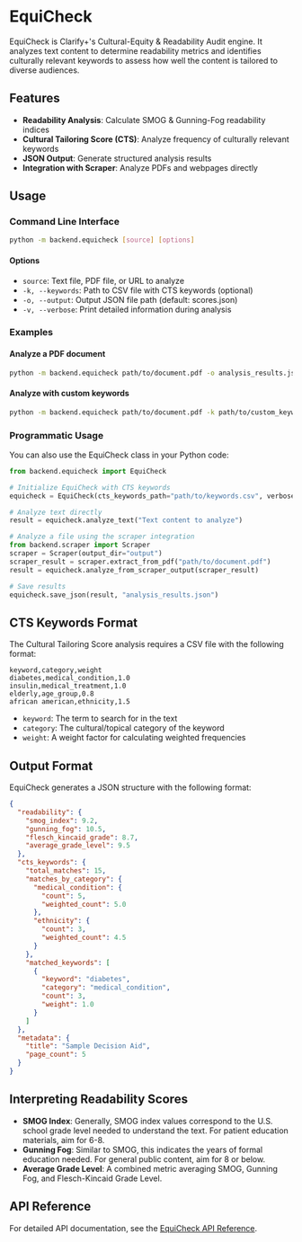 # EquiCheck

EquiCheck is Clarify+'s Cultural-Equity & Readability Audit engine. It analyzes text content to determine readability metrics and identifies culturally relevant keywords to assess how well the content is tailored to diverse audiences.

## Features

- **Readability Analysis**: Calculate SMOG & Gunning-Fog readability indices
- **Cultural Tailoring Score (CTS)**: Analyze frequency of culturally relevant keywords
- **JSON Output**: Generate structured analysis results
- **Integration with Scraper**: Analyze PDFs and webpages directly

## Usage

### Command Line Interface

```bash
python -m backend.equicheck [source] [options]
```

#### Options

- `source`: Text file, PDF file, or URL to analyze
- `-k, --keywords`: Path to CSV file with CTS keywords (optional)
- `-o, --output`: Output JSON file path (default: scores.json)
- `-v, --verbose`: Print detailed information during analysis

### Examples

#### Analyze a PDF document

```bash
python -m backend.equicheck path/to/document.pdf -o analysis_results.json
```

#### Analyze with custom keywords

```bash
python -m backend.equicheck path/to/document.pdf -k path/to/custom_keywords.csv
```

### Programmatic Usage

You can also use the EquiCheck class in your Python code:

```python
from backend.equicheck import EquiCheck

# Initialize EquiCheck with CTS keywords
equicheck = EquiCheck(cts_keywords_path="path/to/keywords.csv", verbose=True)

# Analyze text directly
result = equicheck.analyze_text("Text content to analyze")

# Analyze a file using the scraper integration
from backend.scraper import Scraper
scraper = Scraper(output_dir="output")
scraper_result = scraper.extract_from_pdf("path/to/document.pdf")
result = equicheck.analyze_from_scraper_output(scraper_result)

# Save results
equicheck.save_json(result, "analysis_results.json")
```

## CTS Keywords Format

The Cultural Tailoring Score analysis requires a CSV file with the following format:

```csv
keyword,category,weight
diabetes,medical_condition,1.0
insulin,medical_treatment,1.0
elderly,age_group,0.8
african american,ethnicity,1.5
```

- `keyword`: The term to search for in the text
- `category`: The cultural/topical category of the keyword
- `weight`: A weight factor for calculating weighted frequencies

## Output Format

EquiCheck generates a JSON structure with the following format:

```json
{
  "readability": {
    "smog_index": 9.2,
    "gunning_fog": 10.5,
    "flesch_kincaid_grade": 8.7,
    "average_grade_level": 9.5
  },
  "cts_keywords": {
    "total_matches": 15,
    "matches_by_category": {
      "medical_condition": {
        "count": 5,
        "weighted_count": 5.0
      },
      "ethnicity": {
        "count": 3,
        "weighted_count": 4.5
      }
    },
    "matched_keywords": [
      {
        "keyword": "diabetes",
        "category": "medical_condition",
        "count": 3,
        "weight": 1.0
      }
    ]
  },
  "metadata": {
    "title": "Sample Decision Aid",
    "page_count": 5
  }
}
```

## Interpreting Readability Scores

- **SMOG Index**: Generally, SMOG index values correspond to the U.S. school grade level needed to understand the text. For patient education materials, aim for 6-8.
- **Gunning Fog**: Similar to SMOG, this indicates the years of formal education needed. For general public content, aim for 8 or below.
- **Average Grade Level**: A combined metric averaging SMOG, Gunning Fog, and Flesch-Kincaid Grade Level.

## API Reference

For detailed API documentation, see the [EquiCheck API Reference](../api/equicheck.md).
